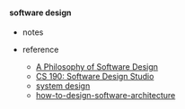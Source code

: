 

#### software design  
* notes  

* reference  
    - [A Philosophy of Software Design](https://read.amazon.com/?asin=B09B8LFKQL&ref_=kwl_kr_iv_rec_1&language=en-US)  
    - [CS 190: Software Design Studio](https://web.stanford.edu/~ouster/cgi-bin/cs190-winter21/index.php)  
    - [system design](https://www.karanpratapsingh.com/courses/system-design/what-is-system-design)   
    - [how-to-design-software-architecture](https://www.lucidchart.com/blog/how-to-design-software-architecture)  
